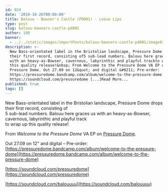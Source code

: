 ```yaml
---
id: 924
date: '2019-10-26T00:00:00'
title: Balouu - Bowser's Castle (PD001) - Loose Lips
type: post
slug: balouu-bowsers-castle-pd001
author: 100
banner:
  - ../../static/images/importPosts/balouu-bowsers-castle-pd001/image924.jpeg
description: >-
  New Bass-orientated label in the Bristolian landscape, Pressure Dome drops
  their first record, consisting of5 sub-lead numbers. Balouu here graces us
  with an heavy-as-Bowser, cavernous, labyrinthic and playful trackto wrap up
  this quality release!&nbsp; From Welcome to the Pressure Dome VA EP on
  Pressure Dome. Out 27.09 on 12&quot; and digital &#8211; Pre-order:
  https://pressuredome.bandcamp.com/album/welcome-to-the-pressure-dome
  https://soundcloud.com/pressuredome [...]Read More...
published: true
tags: []
---
```

New Bass-orientated label in the Bristolian landscape, Pressure Dome drops their first record, consisting of  
5 sub-lead numbers. Balouu here graces us with an heavy-as-Bowser, cavernous, labyrinthic and playful track  
to wrap up this quality release! 

From _Welcome to the Pressure Dome_ VA EP on [Pressure Dome](https://pressuredome.bandcamp.com).

Out 27.09 on 12" and digital – Pre-order: [](https://pressuredome.bandcamp.com/album/welcome-to-the-pressure-dome)[https://pressuredome.bandcamp.com/album/welcome-to-the-pressure-dome](https://pressuredome.bandcamp.com/album/welcome-to-the-pressure-dome)

[](https://soundcloud.com/pressuredome)[https://soundcloud.com/pressuredome](https://soundcloud.com/pressuredome)

[](https://soundcloud.com/balouuuu)[https://soundcloud.com/balouuuu](https://soundcloud.com/balouuuu)